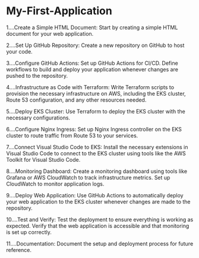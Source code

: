 # My-First-Application

 
1....Create a Simple HTML Document: Start by creating a simple HTML document for your web application.

2....Set Up GitHub Repository: Create a new repository on GitHub to host your code.

3....Configure GitHub Actions: Set up GitHub Actions for CI/CD. Define workflows to build and deploy your application whenever changes are pushed to the repository.

4....Infrastructure as Code with Terraform: Write Terraform scripts to provision the necessary infrastructure on AWS, including the EKS cluster, Route 53 configuration, and any other resources needed.

5....Deploy EKS Cluster: Use Terraform to deploy the EKS cluster with the necessary configurations.

6....Configure Nginx Ingress: Set up Nginx Ingress controller on the EKS cluster to route traffic from Route 53 to your services.

7....Connect Visual Studio Code to EKS: Install the necessary extensions in Visual Studio Code to connect to the EKS cluster using tools like the AWS Toolkit for Visual Studio Code.

8....Monitoring Dashboard: Create a monitoring dashboard using tools like Grafana or AWS CloudWatch to track infrastructure metrics. Set up CloudWatch to monitor application logs.

9....Deploy Web Application: Use GitHub Actions to automatically deploy your web application to the EKS cluster whenever changes are made to the repository.

10....Test and Verify: Test the deployment to ensure everything is working as expected. Verify that the web application is accessible and that monitoring is set up correctly.

11....Documentation: Document the setup and deployment process for future reference.

